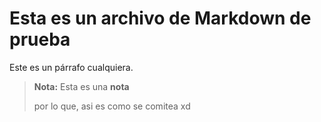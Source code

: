 # Esta es un archivo de Markdown de prueba
Este es un párrafo cualquiera.
> **Nota:** Esta es una **nota**
>
> por lo que, asi es como se comitea xd
